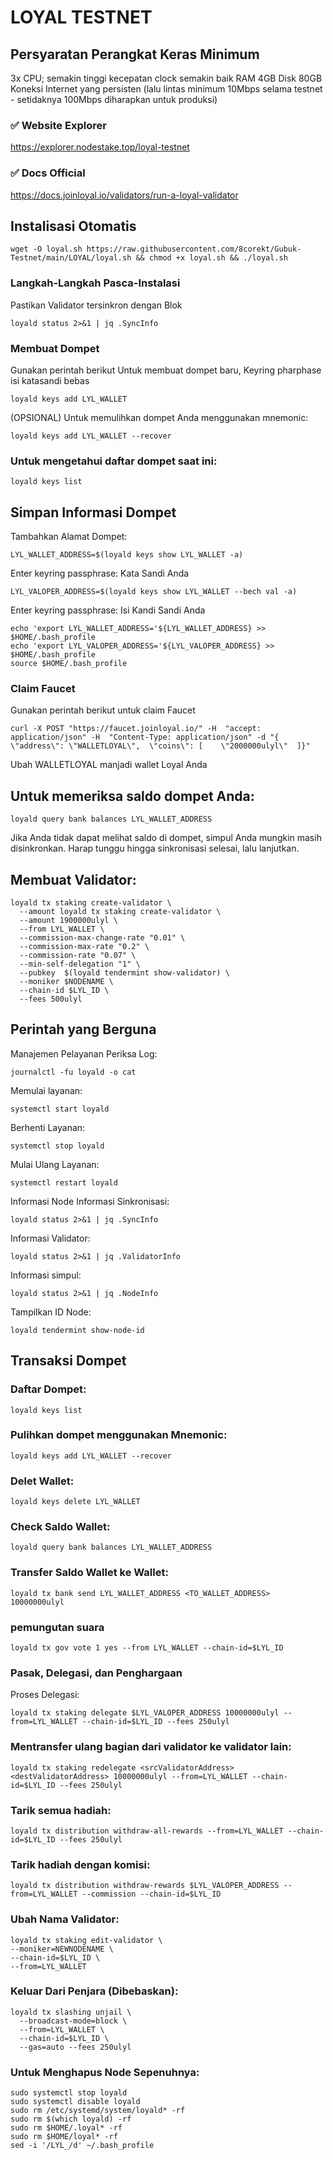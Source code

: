 # LOYAL TESTNET

## Persyaratan Perangkat Keras Minimum

3x CPU; semakin tinggi kecepatan clock semakin baik
RAM 4GB
Disk 80GB
Koneksi Internet yang persisten (lalu lintas minimum 10Mbps selama testnet - setidaknya 100Mbps diharapkan untuk produksi)

### ✅️ Website Explorer

https://explorer.nodestake.top/loyal-testnet

### ✅️ Docs Official

https://docs.joinloyal.io/validators/run-a-loyal-validator

## Instalisasi Otomatis

```
wget -O loyal.sh https://raw.githubusercontent.com/8corekt/Gubuk-Testnet/main/LOYAL/loyal.sh && chmod +x loyal.sh && ./loyal.sh
```

### Langkah-Langkah Pasca-Instalasi

Pastikan Validator tersinkron dengan Blok 

```
loyald status 2>&1 | jq .SyncInfo
```

### Membuat Dompet
Gunakan perintah berikut Untuk membuat dompet baru, Keyring pharphase isi katasandi bebas
```
loyald keys add LYL_WALLET
```
(OPSIONAL) Untuk memulihkan dompet Anda menggunakan mnemonic:
```
loyald keys add LYL_WALLET --recover
```
### Untuk mengetahui daftar dompet saat ini:
```
loyald keys list
```
## Simpan Informasi Dompet

Tambahkan Alamat Dompet:
```
LYL_WALLET_ADDRESS=$(loyald keys show LYL_WALLET -a)
```
Enter keyring passphrase: Kata Sandi Anda
```
LYL_VALOPER_ADDRESS=$(loyald keys show LYL_WALLET --bech val -a)
```
Enter keyring passphrase: Isi Kandi Sandi Anda
```
echo 'export LYL_WALLET_ADDRESS='${LYL_WALLET_ADDRESS} >> $HOME/.bash_profile
echo 'export LYL_VALOPER_ADDRESS='${LYL_VALOPER_ADDRESS} >> $HOME/.bash_profile
source $HOME/.bash_profile
```
### Claim Faucet
Gunakan perintah berikut untuk claim Faucet
```
curl -X POST "https://faucet.joinloyal.io/" -H  "accept: application/json" -H  "Content-Type: application/json" -d "{  \"address\": \"WALLETLOYAL\",  \"coins\": [    \"2000000ulyl\"  ]}"
```
Ubah WALLETLOYAL manjadi wallet Loyal Anda

## Untuk memeriksa saldo dompet Anda:
```
loyald query bank balances LYL_WALLET_ADDRESS
```
Jika Anda tidak dapat melihat saldo di dompet, simpul Anda mungkin masih disinkronkan. Harap tunggu hingga sinkronisasi selesai, lalu lanjutkan.

## Membuat Validator:
```
loyald tx staking create-validator \
  --amount loyald tx staking create-validator \
  --amount 1900000ulyl \
  --from LYL_WALLET \
  --commission-max-change-rate "0.01" \
  --commission-max-rate "0.2" \
  --commission-rate "0.07" \
  --min-self-delegation "1" \
  --pubkey  $(loyald tendermint show-validator) \
  --moniker $NODENAME \
  --chain-id $LYL_ID \
  --fees 500ulyl
```

## Perintah yang Berguna

Manajemen Pelayanan Periksa Log:

```
journalctl -fu loyald -o cat
```

Memulai layanan:

```
systemctl start loyald
```

Berhenti Layanan:

```
systemctl stop loyald
```
Mulai Ulang Layanan:
```
systemctl restart loyald
```
Informasi Node Informasi Sinkronisasi:
```
loyald status 2>&1 | jq .SyncInfo
```
Informasi Validator:
```
loyald status 2>&1 | jq .ValidatorInfo
```
Informasi simpul:
```
loyald status 2>&1 | jq .NodeInfo
```
Tampilkan ID Node:
```
loyald tendermint show-node-id
```
## Transaksi Dompet

### Daftar Dompet:
```
loyald keys list
```
### Pulihkan dompet menggunakan Mnemonic:
```
loyald keys add LYL_WALLET --recover
```
### Delet Wallet:
```
loyald keys delete LYL_WALLET
```
### Check Saldo Wallet:
```
loyald query bank balances LYL_WALLET_ADDRESS
```
### Transfer Saldo Wallet ke Wallet:
```
loyald tx bank send LYL_WALLET_ADDRESS <TO_WALLET_ADDRESS> 10000000ulyl
```
### pemungutan suara
```
loyald tx gov vote 1 yes --from LYL_WALLET --chain-id=$LYL_ID
```
### Pasak, Delegasi, dan Penghargaan

Proses Delegasi:
```
loyald tx staking delegate $LYL_VALOPER_ADDRESS 10000000ulyl --from=LYL_WALLET --chain-id=$LYL_ID --fees 250ulyl
```
### Mentransfer ulang bagian dari validator ke validator lain:
```
loyald tx staking redelegate <srcValidatorAddress> <destValidatorAddress> 10000000ulyl --from=LYL_WALLET --chain-id=$LYL_ID --fees 250ulyl
```
### Tarik semua hadiah:
```
loyald tx distribution withdraw-all-rewards --from=LYL_WALLET --chain-id=$LYL_ID --fees 250ulyl
```
### Tarik hadiah dengan komisi:
```
loyald tx distribution withdraw-rewards $LYL_VALOPER_ADDRESS --from=LYL_WALLET --commission --chain-id=$LYL_ID
```
### Ubah Nama Validator:
```
loyald tx staking edit-validator \
--moniker=NEWNODENAME \
--chain-id=$LYL_ID \
--from=LYL_WALLET
```
### Keluar Dari Penjara (Dibebaskan):
```
loyald tx slashing unjail \
  --broadcast-mode=block \
  --from=LYL_WALLET \
  --chain-id=$LYL_ID \
  --gas=auto --fees 250ulyl
```
### Untuk Menghapus Node Sepenuhnya:
```
sudo systemctl stop loyald
sudo systemctl disable loyald
sudo rm /etc/systemd/system/loyald* -rf
sudo rm $(which loyald) -rf
sudo rm $HOME/.loyal* -rf
sudo rm $HOME/loyal* -rf
sed -i '/LYL_/d' ~/.bash_profile
```

